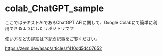 # colab_ChatGPT_sample

ここではテキストAIであるChatGPT APIに関して、Google Colabにて簡単に利用できるようにしたリポジトリです　

使い方などの詳細は下記の記事をご覧ください。

https://zenn.dev/asap/articles/f410dd5d407652